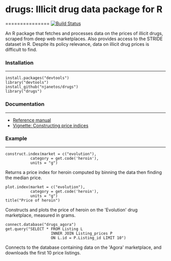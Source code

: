 # drugs: Illicit drug data package for R
===============
[![Build Status](https://travis-ci.org/njanetos/drugs.svg?branch=master)](https://travis-ci.org/njanetos/drugs) 

An R package that fetches and processes data on the prices of illicit drugs, scraped from deep web marketplaces. Also provides access to the STRIDE dataset in R. Despite its policy relevance, data on illicit drug prices is difficult to find. 

### Installation
------------

```
install.packages("devtools")
library("devtools")
install_github("njanetos/drugs")
library("drugs")
```

### Documentation
------------

* [Reference manual](http://njanetos.github.io/drugs/drugs.pdf)
* [Vignette: Constructing price indices](http://htmlpreview.github.io/?https://github.com/njanetos/drugs/master/vignettes/illicit_drug_price_indices.html)

### Example
------------

```
construct.index(market = c("evolution"),
           category = get.code('heroin'),
           units = "g")
```
Returns a price index for heroin computed by binning the data then finding the median price.
```
plot.index(market = c("evolution"),
           category = get.code('heroin'),
           units = "g")
title("Price of heroin")
```
Constructs and plots the price of heroin on the 'Evolution' drug marketplace, measured in grams.
```
connect.database("drugs_agora")
get.query("SELECT * FROM Listing L 
					INNER JOIN Listing_prices P 
					ON L.id = P.Listing_id LIMIT 10")
```
Connects to the database containing data on the 'Agora' marketplace, and downloads the first 10 price listings. 